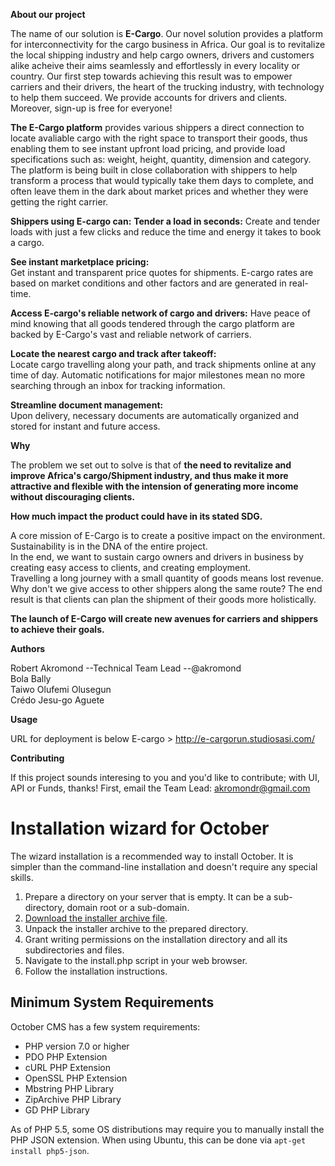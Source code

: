 <b>About our project</b>

The name of our solution is <b>E-Cargo</b>. Our novel solution provides a platform for interconnectivity for the cargo business in Africa.
Our goal is to revitalize the local shipping industry and help cargo owners, drivers and customers alike acheive their aims seamlessly and effortlessly in every locality or country. 
Our first step towards achieving this result was to empower carriers and their drivers, the heart of the trucking industry, with technology to help them succeed. We provide accounts for drivers and clients. Moreover, sign-up is free for everyone!

<b>The E-Cargo platform</b> provides various shippers a direct connection to locate avaliable cargo with the right space to transport their goods, thus enabling them to see instant upfront load pricing, and provide load specifications such as: weight, height, quantity, dimension and category. </br>
The platform is being built in close collaboration with shippers to help transform a process that would typically take them days to complete, and often leave them in the dark about market prices and whether they were getting the right carrier. 

<b>Shippers using E-cargo can:</b>
<b>Tender a load in seconds:</b>
Create and tender loads with just a few clicks and reduce the time and energy it takes to book a cargo.</br>

<b>See instant marketplace pricing:</b></br>
Get instant and transparent price quotes for shipments. E-cargo rates are based on market conditions and other factors and are generated in real-time.</br>

<b>Access E-cargo's reliable network of cargo and drivers:</b> 
  Have peace of mind knowing that all goods tendered through the cargo platform are backed by E-Cargo's vast and reliable network of carriers.

<b>Locate the nearest cargo and track after takeoff:</b></br>
Locate cargo travelling along your path, and track shipments online at any time of day. Automatic notifications for major milestones mean no more searching through an inbox for tracking information.</br>

<b>Streamline document management:</b></br>
Upon delivery, necessary documents are automatically organized and stored for instant and future access.</br>


<b>Why</b>


The problem we set out to solve is that of <b>the need to revitalize and improve Africa's cargo/Shipment industry, and thus make it more attractive and flexible with the intension of generating more income without discouraging clients.</b>


<b>How much impact the product could have in its stated SDG.</b></br>


A core mission of E-Cargo is to create a positive impact on the environment. Sustainability is in the DNA of the entire project. </br>
In the end, we want to sustain cargo owners and drivers in business by creating easy access to clients, and creating employment.</br>
Travelling a long journey with a small quantity of goods means lost revenue.  Why don't we give access to other shippers along the same route?
The end result is that clients can plan the shipment of their goods more holistically.</br>

<b>The launch of E-Cargo will create new avenues for carriers and shippers to achieve their goals.</b></br>


<b>Authors</b></br>

Robert Akromond --Technical Team Lead --@akromond</br>
Bola Bally</br>
Taiwo Olufemi Olusegun</br>
Crédo Jesu-go Aguete


<b>Usage</b></br>

URL for deployment is below
E-cargo > http://e-cargorun.studiosasi.com/ </br>



<b>Contributing</b></br>

If this project sounds interesing to you and you'd like to contribute; with UI, API or Funds, thanks!
First, email the Team Lead: akromondr@gmail.com























# Installation wizard for October

The wizard installation is a recommended way to install October. It is simpler than the command-line installation and doesn't require any special skills.

1. Prepare a directory on your server that is empty. It can be a sub-directory, domain root or a sub-domain.
1. [Download the installer archive file](https://github.com/octobercms/install/archive/master.zip).
1. Unpack the installer archive to the prepared directory.
1. Grant writing permissions on the installation directory and all its subdirectories and files.
1. Navigate to the install.php script in your web browser.
1. Follow the installation instructions.

## Minimum System Requirements

October CMS has a few system requirements:

* PHP version 7.0 or higher
* PDO PHP Extension
* cURL PHP Extension
* OpenSSL PHP Extension
* Mbstring PHP Library
* ZipArchive PHP Library
* GD PHP Library

As of PHP 5.5, some OS distributions may require you to manually install the PHP JSON extension.
When using Ubuntu, this can be done via ``apt-get install php5-json``.
